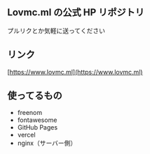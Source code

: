 ## Lovmc.ml の公式 HP リポジトリ

プルリクとか気軽に送ってください

## リンク

[https://www.lovmc.ml](https://www.lovmc.ml)

## 使ってるもの

- freenom
- fontawesome
- GitHub Pages
- vercel
- nginx（サーバー側）
